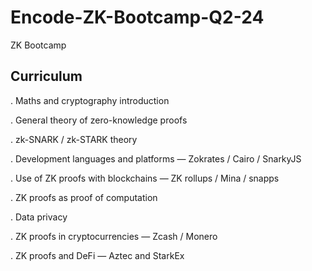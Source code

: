 # Encode-ZK-Bootcamp-Q2-24
ZK Bootcamp 

Curriculum
----------
. Maths and cryptography introduction

. General theory of zero-knowledge proofs

. zk-SNARK / zk-STARK theory

. Development languages and platforms — Zokrates / Cairo / SnarkyJS

. Use of ZK proofs with blockchains — ZK rollups / Mina / snapps

. ZK proofs as proof of computation

. Data privacy

. ZK proofs in cryptocurrencies — Zcash / Monero

. ZK proofs and DeFi — Aztec and StarkEx
